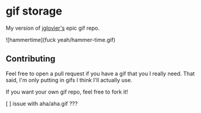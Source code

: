 # gif storage

My version of [jglovier's](https://github.com/jglovier/gifs) epic gif repo.

![hammertime](fuck yeah/hammer-time.gif)


## Contributing

Feel free to open a pull request if you have a gif that you I really need. That said, I'm only putting in gifs I think I'll actually use.

If you want your own gif repo, feel free to fork it!

[ ] issue with aha/aha.gif ???